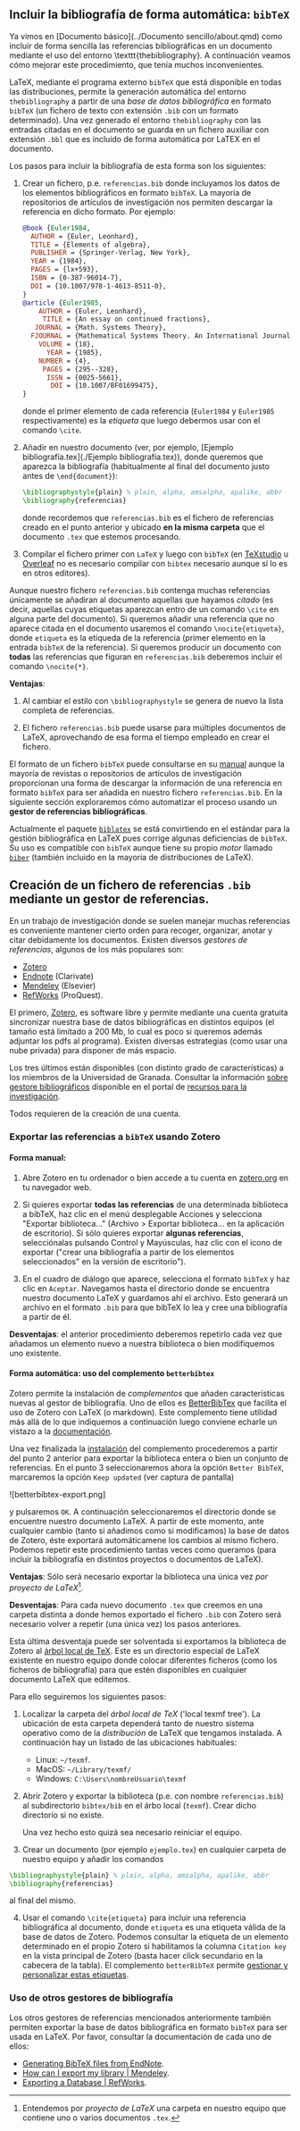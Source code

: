 ## Incluir la bibliografía de forma automática: `bibTeX`

Ya vimos en [Documento básico](../Documento sencillo/about.qmd) como incluir de forma sencilla las referencias bibliográficas en un documento mediante el uso del entorno \texttt{thebibliography}. A continuación veamos cómo mejorar este procedimiento, que tenía muchos inconvenientes.

LaTeX, mediante el programa externo `bibTeX` que está disponible en todas las distribuciones, permite la generación automática del entorno `thebibliography` a partir de una *base de datos bibliográfica* en formato `bibTeX` (un fichero de texto con extensión `.bib` con un formato determinado). Una vez generado el entorno `thebibliography` con las entradas citadas en el documento se guarda en un fichero auxiliar con extensión `.bbl` que es incluido de forma automática por LaTEX en el documento.

Los pasos para incluir la bibliografía de esta forma son los siguientes:

1. Crear un fichero, p.e. `referencias.bib` donde incluyamos los datos de los elementos bibliográficos en formato `bibTeX`. La mayoría de repositorios de artículos de investigación nos permiten descargar la referencia en dicho formato. Por ejemplo:

    ```bibtex
    @book {Euler1984,
      AUTHOR = {Euler, Leonhard},
      TITLE = {Elements of algebra},
      PUBLISHER = {Springer-Verlag, New York},
      YEAR = {1984},
      PAGES = {lx+593},
      ISBN = {0-387-96014-7},
      DOI = {10.1007/978-1-4613-8511-0},
    }
    @article {Euler1985,
        AUTHOR = {Euler, Leonhard},
         TITLE = {An essay on continued fractions},
       JOURNAL = {Math. Systems Theory},
      FJOURNAL = {Mathematical Systems Theory. An International Journal on Mathematical Computing Theory},
        VOLUME = {18},
          YEAR = {1985},
        NUMBER = {4},
         PAGES = {295--328},
          ISSN = {0025-5661},
           DOI = {10.1007/BF01699475},
    }
    ```
    donde el primer elemento de cada referencia (`Euler1984` y `Euler1985` respectivamente) es la *etiqueta* que luego debermos usar con el comando `\cite`.

2. Añadir en nuestro documento (ver, por ejemplo, [Ejemplo bibliografía.tex](./Ejemplo bibliografía.tex)), donde queremos que aparezca la bibliografía (habitualmente al final del documento justo antes de `\end{document}`):

    ```latex
    \bibliographystyle{plain} % plain, alpha, amsalpha, apalike, abbr
    \bibliography{referencias}
    ```
    donde recordemos que `referencias.bib` es el fichero de referencias creado en el punto anterior y ubicado **en la misma carpeta** que el documento `.tex` que estemos procesando.

3. Compilar el fichero primer con `LaTeX` y luego con `bibTeX` (en [TeXstudio](https://www.texstudio.org) u [Overleaf](https://www.overleaf.com) no es necesario compilar con `bibtex` necesario aunque sí lo es en otros editores). 

Aunque nuestro fichero `referencias.bib` contenga muchas referencias únicamente se añadiran al documento aquellas que hayamos *citado* (es decir, aquellas cuyas etiquetas aparezcan entro de un comando `\cite` en alguna parte del documento). Si queremos añadir una referencia que no aparece citada en el documento usaremos el comando `\nocite{etiqueta}`, donde `etiqueta` es la etiqueda de la referencia (primer elemento en la entrada `bibTeX` de la referencia). Si queremos producir un documento con **todas** las referencias que figuran en `referencias.bib` deberemos incluir el comando `\nocite{*}`.

**Ventajas**:

1. Al cambiar el estilo con `\bibliographystyle` se genera de nuevo la lista completa de referencias.

2. El fichero `referencias.bib` puede usarse para múltiples documentos de LaTeX, aprovechando de esa forma el tiempo empleado en crear el fichero.

El formato de un fichero `bibTeX` puede consultarse en su [manual](https://www.ctan.org/pkg/bibtex) aunque la mayoría de revistas o repositorios de artículos de investigación proporcionan una forma de descargar la información de una referencia en formato `bibTeX` para ser añadida en nuestro fichero `referencias.bib`. En la siguiente sección exploraremos cómo automatizar el proceso usando un **gestor de referencias bibliográficas**.


Actualmente el paquete [`biblatex`](https://www.ctan.org/pkg/biblatex) se está convirtiendo en el estándar para la gestión bibliográfica en LaTeX pues corrige algunas deficiencias de `bibTeX`. Su uso es compatible con `bibTeX` aunque tiene su propio *motor* llamado [`biber`](https://biblatex-biber.sourceforge.net) (también incluido en la mayoría de distribuciones de LaTeX).

## Creación de un fichero de referencias `.bib` mediante un gestor de referencias.

En un trabajo de investigación donde se suelen manejar muchas referencias es conveniente mantener cierto orden para recoger, organizar, anotar y citar debidamente los documentos. Existen diversos *gestores de referencias*, algunos de los más populares son:

- [Zotero](https://www.zotero.org)
- [Endnote](https://web.endnote.com) (Clarivate)
- [Mendeley](https://www.mendeley.com) (Elsevier)
- [RefWorks](https://refworks.proquest.com) (ProQuest).

El primero, [Zotero](https://www.zotero.org), es software libre y permite mediante una cuenta gratuita sincronizar nuestra base de datos bibliográficas en distintos equipos (el tamaño está limitado a 200 Mb, lo cual es poco si queremos además adjuntar los pdfs al programa). Existen diversas estrategias (como usar una nube privada) para disponer de más espacio.

Los tres últimos están disponibles (con distinto grado de características) a los miembros de la Universidad de Granada. Consultar la información [sobre gestore bibliográficos](https://bibliotecaugr.libguides.com/investigacion/Gestores_bibliograficos) disponible en el portal de [recursos para la investigación](https://bibliotecaugr.libguides.com/investigacion).

Todos requieren de la creación de una cuenta.


### Exportar las referencias a `bibTeX` usando Zotero

#### Forma manual:

1. Abre Zotero en tu ordenador o bien accede a tu cuenta en [zotero.org](https://www.zotero.org) en tu navegador web.

2. Si quieres exportar **todas las referencias** de una determinada biblioteca a bibTeX, haz clic en el menú desplegable Acciones y selecciona "Exportar biblioteca..." (Archivo > Exportar biblioteca... en la aplicación de escritorio). Si sólo quieres exportar **algunas referencias**, selecciónalas pulsando Control y Mayúsculas, haz clic con el icono de exportar ("crear una bibliografía a partir de los elementos seleccionados" en la versión de escritorio").

3. En el cuadro de diálogo que aparece, selecciona el formato `bibTeX` y haz clic en `Aceptar`. Navegamos hasta el directorio donde se encuentra nuestro documento LaTeX y guardamos ahí el archivo. Esto generará un archivo en el formato `.bib` para que bibTeX lo lea y cree una bibliografía a partir de él.

**Desventajas**: el anterior procedimiento deberemos repetirlo cada vez que añadamos un elemento nuevo a nuestra biblioteca o bien modifiquemos uno existente.

#### Forma automática: uso del complemento `betterbibtex`

Zotero permite la instalación de *complementos* que añaden características nuevas al gestor de bibliografía. Uno de ellos es [BetterBibTex](https://retorque.re/zotero-better-bibtex/) que facilita el uso de Zotero con LaTeX (o markdown). Este complemento tiene utilidad más allá de lo que indiquemos a continuación luego conviene echarle un vistazo a la [documentación](https://retorque.re/zotero-better-bibTeX/).

Una vez finalizada la [instalación](https://retorque.re/zotero-better-bibtex/installation/index.html) del complemento procederemos a partir del punto 2 anterior para exportar la biblioteca entera o bien un conjunto de referencias. En el punto 3 seleccionaremos ahora la opción `Better BibTeX`, marcaremos la opción `Keep updated` (ver captura de pantalla)

![betterbibtex-export.png]

y pulsaremos `OK`. A continuación seleccionaremos el directorio donde se encuentre nuestro documento LaTeX. A partir de este momento, ante cualquier cambio (tanto si añadimos como si modificamos) la base de datos de Zotero, éste exportará automáticamene los cambios al mismo fichero. Podemos repetir este procedimiento tantas veces como queramos (para incluir la bibliografía en distintos proyectos o documentos de LaTeX).

**Ventajas**: Sólo será necesario exportar la biblioteca una única vez *por proyecto de LaTeX*[^1]. 

[^1]: Entendemos por *proyecto de LaTeX* una carpeta en nuestro equipo que contiene uno o varios documentos `.tex`.

**Desventajas**: Para cada nuevo documento `.tex` que creemos en una carpeta distinta a donde hemos exportado el fichero `.bib` con Zotero será necesario volver a repetir (una única vez) los pasos anteriores.

Esta última desventaja puede ser solventada si exportamos la biblioteca de Zotero al [árbol local de TeX](https://www.ugr.es/~ftorralbo/blog/programming/local-texmf/). Este es un directorio especial de LaTeX existente en nuestro equipo donde colocar diferentes ficheros (como los ficheros de bibliografía) para que estén disponibles en cualquier documento LaTeX que editemos.

Para ello seguiremos los siguientes pasos:

1. Localizar la carpeta del *árbol local de TeX* ('local texmf tree'). La ubicación de esta carpeta dependerá tanto de nuestro sistema operativo como de la *distribución* de LaTeX que tengamos instalada. A continuación hay un listado de las ubicaciones habituales:
    - Linux: `~/texmf`.
    - MacOS: `~/Library/texmf/`
    - Windows: `C:\Users\nombreUsuario\texmf`

2. Abrir Zotero y exportar la biblioteca (p.e. con nombre `referencias.bib`) al subdirectorio `bibtex/bib` en el árbo local (`texmf`). Crear dicho directorio si no existe.

    Una vez hecho esto quizá sea necesario reiniciar el equipo.

3. Crear un documento (por ejemplo `ejemplo.tex`) en cualquier carpeta de nuestro equipo y añadir los comandos
```latex
\bibliographystyle{plain} % plain, alpha, amsalpha, apalike, abbr
\bibliography{referencias}
``` 
al final del mismo. 

4. Usar el comando `\cite{etiqueta}` para incluir una referencia bibliográfica al documento, donde `etiqueta` es una etiqueta válida de la base de datos de Zotero. Podemos consultar la etiqueta de un elemento determinado en el propio Zotero si habilitamos la columna `Citation key` en la vista principal de Zotero (basta hacer click secundario en la cabecera de la tabla). El complemento `betterBibTeX` permite [gestionar y personalizar estas etiquetas](https://retorque.re/zotero-better-bibtex/installation/preferences/index.html).

### Uso de otros gestores de bibliografía

Los otros gestores de referencias mencionados anteriormente también permiten exportar la base de datos bibliográfica en formato `bibTeX` para ser usada en LaTeX. Por favor, consultar la documentación de cada uno de ellos:

- [Generating BibTeX files from EndNote](https://guides.lib.uiowa.edu/sciences_library_endnote/BibTeX).
- [How can I export my library | Mendeley](https://service.elsevier.com/app/answers/detail/a_id/27743/supporthub/mendeley/p/16075/).
- [Exporting a Database | RefWorks](https://refworks.com/rwathens/help/508help/Exporting_or_Backing_Up_a_Database.htm).
